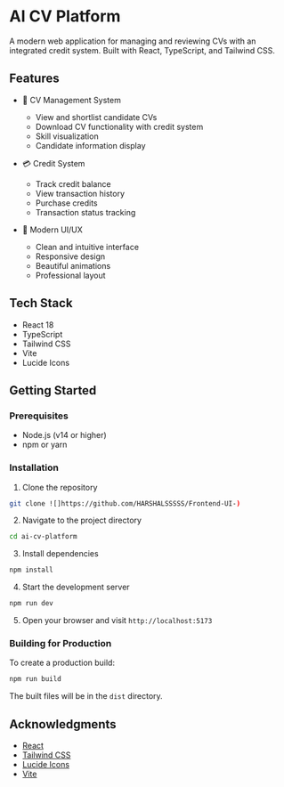 # AI CV Platform

A modern web application for managing and reviewing CVs with an integrated credit system. Built with React, TypeScript, and Tailwind CSS.


## Features

- 📄 CV Management System
  - View and shortlist candidate CVs
  - Download CV functionality with credit system
  - Skill visualization
  - Candidate information display

- 💳 Credit System
  - Track credit balance
  - View transaction history
  - Purchase credits
  - Transaction status tracking

- 🎨 Modern UI/UX
  - Clean and intuitive interface
  - Responsive design
  - Beautiful animations
  - Professional layout

## Tech Stack

- React 18
- TypeScript
- Tailwind CSS
- Vite
- Lucide Icons

## Getting Started

### Prerequisites

- Node.js (v14 or higher)
- npm or yarn

### Installation

1. Clone the repository
```bash
git clone ![]https://github.com/HARSHALSSSSS/Frontend-UI-)
```

2. Navigate to the project directory
```bash
cd ai-cv-platform
```

3. Install dependencies
```bash
npm install
```

4. Start the development server
```bash
npm run dev
```

5. Open your browser and visit `http://localhost:5173`

### Building for Production

To create a production build:

```bash
npm run build
```

The built files will be in the `dist` directory.



## Acknowledgments

- [React](https://reactjs.org/)
- [Tailwind CSS](https://tailwindcss.com/)
- [Lucide Icons](https://lucide.dev/)
- [Vite](https://vitejs.dev/)
